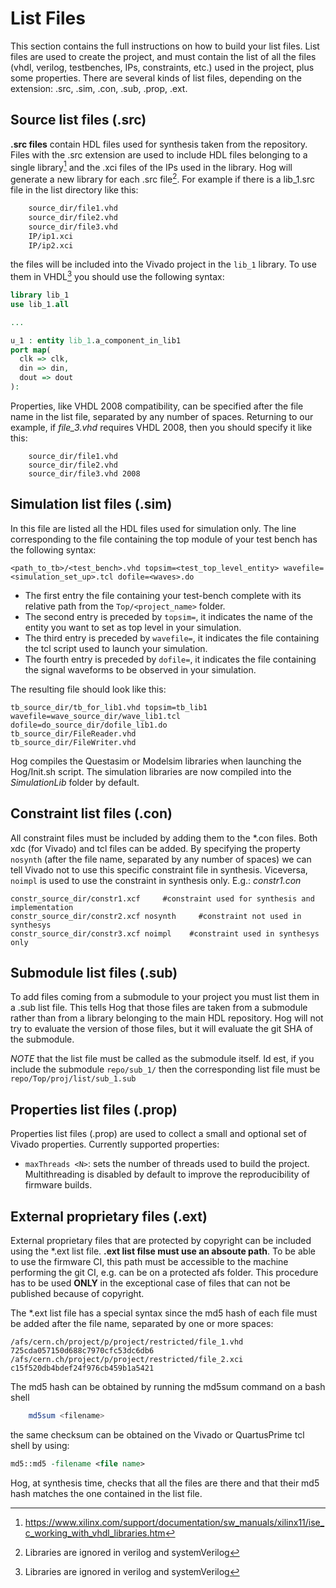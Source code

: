 # List Files

This section contains the full instructions on how to build your list files. List files are used to create the project, and must contain the list of all the files (vhdl, verilog, testbenches, IPs, constraints, etc.) used in the project, plus some properties.
There are several kinds of list files, depending on the extension: .src, .sim, .con, .sub, .prop, .ext.
[^1]: Also .ext files exist. They are used to handle external files that are protected by copyright and cannot be published on the repository. Will will not discuss that in this quick guide.


## Source list files (.src)

**.src files** contain HDL files used for synthesis taken from the repository.
Files with the .src extension are used to include HDL files belonging to a single library[^2] and the .xci files of the IPs used in the library.
Hog will generate a new library for each .src file[^3].
For example if there is a lib_1.src file in the list directory like this:

```bash
    source_dir/file1.vhd
    source_dir/file2.vhd
    source_dir/file3.vhd
    IP/ip1.xci
    IP/ip2.xci
```

the files will be included into the Vivado project in the `lib_1` library. 
To use them in VHDL[^3] you should use the following syntax:

[^2]: https://www.xilinx.com/support/documentation/sw_manuals/xilinx11/ise_c_working_with_vhdl_libraries.htm
[^3]: Libraries are ignored in verilog and systemVerilog

```vhdl
library lib_1
use lib_1.all

...

u_1 : entity lib_1.a_component_in_lib1 
port map(
  clk => clk,
  din => din,
  dout => dout
):
```
Properties, like VHDL 2008 compatibility, can be specified after the file name in the list file, separated by any number of spaces. 
Returning to our example, if *file_3.vhd* requires VHDL 2008, then you should specify it like this:

```
    source_dir/file1.vhd 
    source_dir/file2.vhd
    source_dir/file3.vhd 2008
```



## Simulation list files (.sim)

In this file are listed all the HDL files used for simulation only.
The line corresponding to the file containing the top module of your test bench has the following syntax:

```
<path_to_tb>/<test_bench>.vhd topsim=<test_top_level_entity> wavefile=<simulation_set_up>.tcl dofile=<waves>.do
```

* The first entry the file containing your test-bench complete with its relative path from the `Top/<project_name>` folder.
* The second entry is preceded by `topsim=`, it indicates the name of the entity you want to set as top level in your simulation.
* The third entry is preceded by `wavefile=`, it indicates the file containing the tcl script used to launch your simulation.
* The fourth entry is preceded by `dofile=`, it indicates the file containing the signal waveforms to be observed in your simulation.

The resulting file should look like this:
```
tb_source_dir/tb_for_lib1.vhd topsim=tb_lib1 wavefile=wave_source_dir/wave_lib1.tcl dofile=do_source_dir/dofile_lib1.do
tb_source_dir/FileReader.vhd
tb_source_dir/FileWriter.vhd
```

Hog compiles the Questasim or Modelsim libraries when launching the Hog/Init.sh script.
The simulation libraries are now compiled into the *SimulationLib* folder by default.

## Constraint list files (.con)

All constraint files must be included by adding them to the \*.con files.
Both xdc (for Vivado) and tcl files can be added.
By specifying the property `nosynth` (after the file name, separated by any number of spaces) we can tell Vivado not to use this specific constraint file in synthesis. 
Viceversa, `noimpl` is used to use the constraint in synthesis only.
E.g.: *constr1.con*
```
constr_source_dir/constr1.xcf     #constraint used for synthesis and implementation
constr_source_dir/constr2.xcf nosynth     #constraint not used in synthesys
constr_source_dir/constr3.xcf noimpl    #constraint used in synthesys only
```
## Submodule list files (.sub)

To add files coming from a submodule to your project you must list them in a .sub list file.
This tells Hog that those files are taken from a submodule rather than from a library belonging to the main HDL repository.
Hog will not try to evaluate the version of those files, but it will evaluate the git SHA of the submodule.

*NOTE* that the list file must be called as the submodule itself. 
Id est, if you include the submodule `repo/sub_1/` then the corresponding list file must be `repo/Top/proj/list/sub_1.sub`

## Properties list files (.prop)

Properties list files (.prop) are used to collect a small and optional set of Vivado properties. 
Currently supported properties:

* `maxThreads <N>`: sets the number of threads used to build the project. Multithreading is disabled by default to improve the reproducibility of firmware builds. 


## External proprietary files (.ext)

External proprietary files that are protected by copyright can be included using the \*.ext list file.
__.ext list filse must use an absoute path__.
To be able to use the firmware CI, this path must be accessible to the machine performing the git CI, e.g. can be on a protected afs folder.
This procedure has to be used __ONLY__ in the exceptional case of files that can not be published because of copyright.

The \*.ext list file has a special syntax since the md5 hash of each file must be added after the file name, separated by one or more spaces:

```
/afs/cern.ch/project/p/project/restricted/file_1.vhd  725cda057150d688c7970cfc53dc6db6
/afs/cern.ch/project/p/project/restricted/file_2.xci  c15f520db4bdef24f976cb459b1a5421
```

The md5 hash can be obtained by running the md5sum command on a bash shell

```bash
	md5sum <filename>
```

the same checksum can be obtained on the Vivado or QuartusPrime tcl shell by using:

```tcl
md5::md5 -filename <file name>
```

Hog, at synthesis time, checks that all the files are there and that their md5 hash matches the one contained in the list file.

